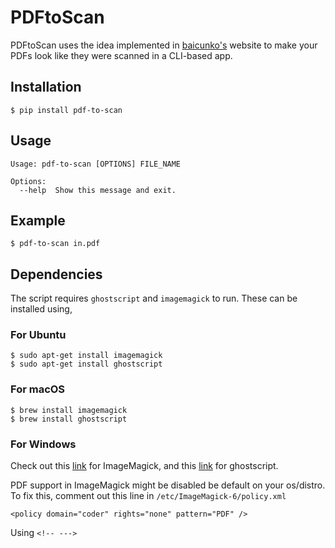 # PDFtoScan

PDFtoScan uses the idea implemented in [baicunko's](https://github.com/baicunko/scanyourpdf) website to make your PDFs look like they were scanned in a CLI-based app.

## Installation

```console
$ pip install pdf-to-scan
```


## Usage 

```console 
Usage: pdf-to-scan [OPTIONS] FILE_NAME

Options:
  --help  Show this message and exit.
```

## Example

```console
$ pdf-to-scan in.pdf
```

## Dependencies

The script requires `ghostscript` and `imagemagick` to run. 
These can be installed using,

### For Ubuntu
```console 
$ sudo apt-get install imagemagick
$ sudo apt-get install ghostscript
```

### For macOS
```console 
$ brew install imagemagick
$ brew install ghostscript
```

### For Windows
Check out this [link](https://imagemagick.org/script/download.php) for ImageMagick, and 
this [link](https://www.ghostscript.com/download/gsdnld.html) for ghostscript.

PDF support in ImageMagick might be disabled be default on your os/distro. To fix this, comment out this line in `/etc/ImageMagick-6/policy.xml`

`<policy domain="coder" rights="none" pattern="PDF" />`

Using `<!-- --->`
